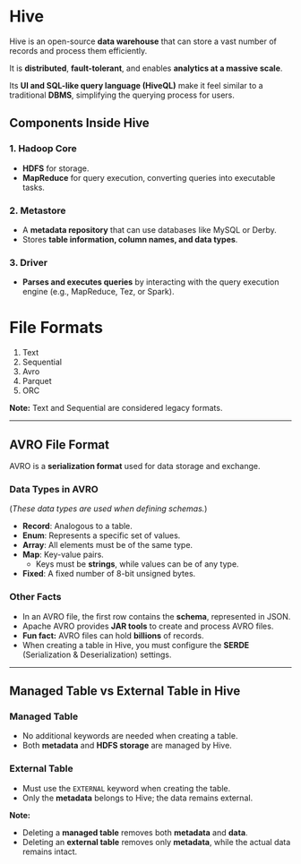 # Hive

Hive is an open-source **data warehouse** that can store a vast number of records and process them efficiently.

It is **distributed**, **fault-tolerant**, and enables **analytics at a massive scale**.

Its **UI and SQL-like query language (HiveQL)** make it feel similar to a traditional **DBMS**, simplifying the querying process for users.

## Components Inside Hive

### 1. Hadoop Core
- **HDFS** for storage.
- **MapReduce** for query execution, converting queries into executable tasks.

### 2. Metastore
- A **metadata repository** that can use databases like MySQL or Derby.
- Stores **table information, column names, and data types**.

### 3. Driver
- **Parses and executes queries** by interacting with the query execution engine (e.g., MapReduce, Tez, or Spark).

[//]: <> (TODO: put architecture diagram.)

# File Formats

1. Text  
2. Sequential  
3. Avro  
4. Parquet  
5. ORC  

**Note:** Text and Sequential are considered legacy formats.

---

## AVRO File Format

AVRO is a **serialization format** used for data storage and exchange.

### Data Types in AVRO  

(*These data types are used when defining schemas.*)

- **Record**: Analogous to a table.  
- **Enum**: Represents a specific set of values.  
- **Array**: All elements must be of the same type.  
- **Map**: Key-value pairs.  
  - Keys must be **strings**, while values can be of any type.  
- **Fixed**: A fixed number of 8-bit unsigned bytes.  

### Other Facts  

- In an AVRO file, the first row contains the **schema**, represented in JSON.  
- Apache AVRO provides **JAR tools** to create and process AVRO files.  
- **Fun fact:** AVRO files can hold **billions** of records.  
- When creating a table in Hive, you must configure the **SERDE** (Serialization & Deserialization) settings.  

---

## Managed Table vs External Table in Hive  

### **Managed Table**  

- No additional keywords are needed when creating a table.  
- Both **metadata** and **HDFS storage** are managed by Hive.  

### **External Table**  

- Must use the `EXTERNAL` keyword when creating the table.  
- Only the **metadata** belongs to Hive; the data remains external.  

**Note:**  

- Deleting a **managed table** removes both **metadata** and **data**.  
- Deleting an **external table** removes only **metadata**, while the actual data remains intact. 